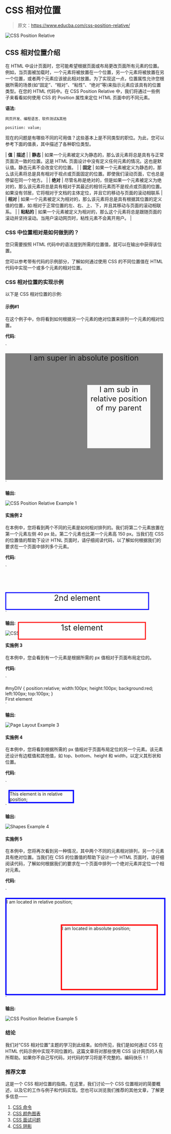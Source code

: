 # CSS 相对位置

> 原文：<https://www.educba.com/css-position-relative/>

![CSS Position Relative](img/b2b26cce3fc4e76fe08656ef29462882.png "CSS Position Relative")



## CSS 相对位置介绍

在 HTML 中设计页面时，您可能希望根据页面或布局更改页面所有元素的位置。例如，当页面被加载时，一个元素将被放置在一个位置，另一个元素将被放置在另一个位置，或者两个元素应该彼此相对放置。为了实现这一点，位置属性允许您根据所需的场景(如“固定”、“相对”、“粘性”、“绝对”等)来指示元素应该具有的位置类型。在您的 HTML 代码中。在 CSS Position Relative 中，我们将通过一些例子来看看如何使用 CSS 的 Position 属性来定位 HTML 页面中的不同元素。

**语法:**

<small>网页开发、编程语言、软件测试&其他</small>

`position: value;`

现在的问题是有哪些不同的可用值？这些基本上是不同类型的职位。为此，您可以参考下面的值表，其中描述了各种职位类型。

| **值** | **描述** |
| **静态** | 如果一个元素被定义为静态的，那么该元素将总是具有与正常页面流一致的位置。这是 HTML 页面设计中没有定义任何元素的情况。这也是默认值。静态元素不会改变它的位置。 |
| **固定** | 如果一个元素被定义为静态的，那么该元素将总是具有相对于视点或页面固定的位置。即使我们滚动页面，它也总是停留在同一个地方。 |
| **绝对** | 尽管名称是绝对的，但是如果一个元素被定义为绝对的，那么该元素将总是具有相对于其最近的相邻元素而不是视点或页面的位置。如果没有邻居，它将相对于文档的主体定位，并且它的移动与页面的滚动相联系 |
| **相对** | 如果一个元素被定义为相对的，那么该元素将总是具有根据其位置的定义值的位置，如:相对于正常位置的左、右、上、下，并且其移动与页面的滚动相联系。 |
| **粘粘的** | 如果一个元素被定义为相对的，那么这个元素将总是跟随页面的滚动并坚持滚动。当用户滚动网页时，粘性元素不会离开用户。 |

### CSS 中位置相对是如何做到的？

您只需要按照 HTML 代码中的语法提到所需的位置值，就可以在输出中获得该位置。

您可以参考带有代码的示例部分，了解如何通过使用 CSS 的不同位置值在 HTML 代码中实现一个或多个元素的相对位置。

### CSS 相对位置的实现示例

以下是 CSS 相对位置的示例:

#### 示例#1

在这个例子中，你将看到如何根据另一个元素的绝对位置来排列一个元素的相对位置。

**代码:**

`<!DOCTYPE html>
<html>
<head>
<style>
#super {
position: relative;
width: 500px;
height: 400px;
background-color: grey;
font-size: 24px;
text-align: center;
}
#sub {
position: absolute;
right: 40px;
top: 100px;
width: 200px;
height: 200px;
background-color: #fafafa;
font-size: 24px;
text-align: center;
}
</style>
</head>
<body>
<div id="super">
<div id="sub"> I am sub in relative position of my parent</div>
I am super in absolute position</div>
</body>
</html>`

**输出:**

![CSS Position Relative Example 1](img/c6c6d7393deeee637050694c6b958d3c.png)



#### 实施例 2

在本例中，您将看到两个不同的元素是如何相对排列的。我们将第二个元素放置在第一个元素左侧 40 px 处。第二个元素也比第一个元素高 150 px。当我们在 CSS 的位置值的帮助下设计 HTNL 页面时，请仔细阅读代码，以了解如何根据我们的要求在一个页面中排列多个元素。

**代码:**

`<!DOCTYPE html>
<html>
<head>
<style>
#fst_element {
position: relative;
left: 40px;
top: 150px;
height: 50px;
width: 400px;
background-color: white;
border: solid 3px red;
font-size: 25px;
text-align: center;
}
#snd_element {
position: relative;
height: 50px;
width: 450px;
background-color: white;
border: solid 3px blue;
font-size: 25px;
text-align: center;
}
</style>
</head>
<body>
<div id="fst_element">1st element</div>
<div id="snd_element">2nd element</div>
</body>
</html>`

**输出:**

![CSS Position Relative Example 2](img/2d53ada8a079f158d4f34508516cc3cd.png)



#### 实施例 3

在本例中，您会看到有一个元素是根据所需的 px 值相对于页面布局定位的。

**代码:**

`<!DOCTYPE html>
<html>
<head&gt
<style>
#myDIV {
position:relative;
width:100px;
height:100px;
background:red;
left:100px;
top:100px;
}
</style>
</head>
<body>
<div id="myDIV">First element</div>
</body>
</html>`

**输出:**

![Page Layout Example 3](img/367d2e81b21f3457f56010eef031b82c.png)



#### 实施例 4

在本例中，您将看到根据所需的 px 值相对于页面布局定位的另一个元素。该元素还设计有边框值和其他值，如 top、bottom、height 和 width，以定义其形状和位置。

**代码:**

`<!DOCTYPE html>
<html>
<head>
<style>
div.ExampleReltv {
position: relative;
left: 10px;
width: 200px;
border: 4px solid blue;
}
</style>
</head>
<body>
<div class="ExampleReltv">
This element is in relative position;
</div>
</body>
</html>`

**输出:**

![Shapes Example 4](img/f5af452b8d0f257e9120f3cae5aacb6b.png)



#### 实施例 5

在本例中，您将再次看到另一种情况，其中两个不同的元素相对排列，另一个元素具有绝对位置。当我们在 CSS 的位置值的帮助下设计一个 HTML 页面时，请仔细阅读代码，了解如何根据我们的要求在一个页面中排列一个绝对元素并定位一个相对元素。

**代码:**

`<!DOCTYPE html>
<html>
<head>
<style>
div.reltv {
position: relative;
width: 500px;
height: 300px;
border: 4px solid blue;
}
div.abslt {
position: absolute;
top: 80px;
right: 20px;
width: 300px;
height: 200px;
border: 4px solid red;
}
</style>
</head>
<body>
<div class="reltv">I am located in relative position;
<div class="abslt">I am located in absolute position;</div>
</div>
</body>
</html>`

**输出:**

![CSS Position Relative Example 5](img/09cb068da5222a2331a06fa722e97f0b.png)



### 结论

我们对“CSS 相对位置”主题的学习到此结束。如你所见，我们是如何通过 CSS 在 HTML 代码示例中实现不同位置的。这篇文章将对那些使用 CSS 设计网页的人有所帮助。如果你不自己写代码，对代码的学习将是不完整的。编码快乐！!

### 推荐文章

这是一个 CSS 相对位置的指南。在这里，我们讨论一个 CSS 位置相对的简要概述，以及它的工作与例子和代码实现。您也可以浏览我们推荐的其他文章，了解更多信息——

1.  [CSS 命令](https://www.educba.com/css-commands/)
2.  [CSS 颜色图表](https://www.educba.com/css-color-chart/)
3.  [CSS 面试问题](https://www.educba.com/css-interview-questions/)
4.  [CSS 阴影](https://www.educba.com/css-drop-shadow/)





